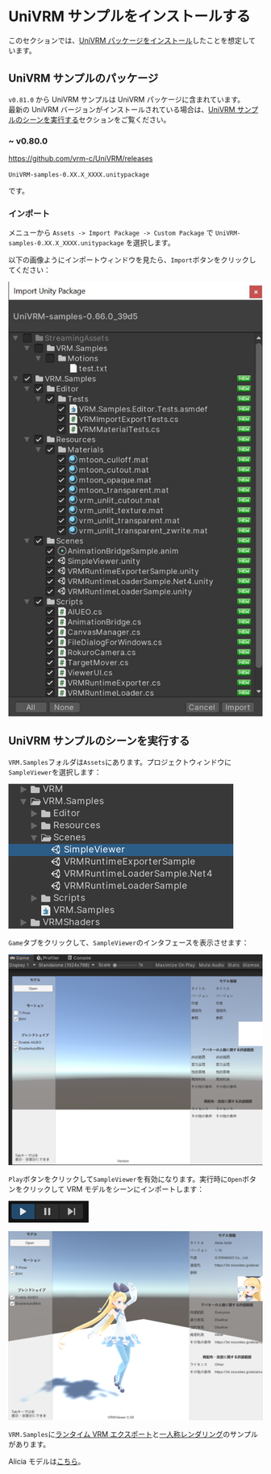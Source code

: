 # UniVRM サンプルをインストールする

このセクションでは、[UniVRM パッケージをインストール](/univrm/install/univrm_install)したことを想定しています。

## UniVRM サンプルのパッケージ

`v0.81.0` から UniVRM サンプルは UniVRM パッケージに含まれています。  
最新の UniVRM バージョンがインストールされている場合は、[UniVRM サンプルのシーンを実行する](#univrmサンプルのシーンを実行する)セクションをご覧ください。

### ~ v0.80.0

https://github.com/vrm-c/UniVRM/releases

`UniVRM-samples-0.XX.X_XXXX.unitypackage`

です。

### インポート

メニューから `Assets -> Import Package -> Custom Package` で `UniVRM-samples-0.XX.X_XXXX.unitypackage` を選択します。

以下の画像ようにインポートウィンドウを見たら、`Import`ボタンをクリックしてください：

![sample_package_import](/images/vrm/sample_package_import.jpg)

## UniVRM サンプルのシーンを実行する

`VRM.Samples`フォルダは`Assets`にあります。プロジェクトウィンドウに`SampleViewer`を選択します：

![sample_scene](/images/vrm/sample_scene.jpg)

`Game`タブをクリックして、`SampleViewer`のインタフェースを表示させます：

![sample_viewer](/images/vrm/sample_viewer.jpg)

`Play`ボタンをクリックして`SampleViewer`を有効になります。実行時に`Open`ボタンをクリックして VRM モデルをシーンにインポートします：

![play_mode](/images/vrm/play_mode.jpg)

![sample_viewer_activate](/images/vrm/sample_viewer_activate.jpg)

`VRM.Samples`に[ランタイム VRM エクスポート](https://github.com/vrm-c/UniVRM/tree/master/Assets/VRM/Samples/RuntimeExporterSample)と[一人称レンダリング](https://github.com/vrm-c/UniVRM/tree/master/Assets/VRM/Samples/FirstPersonSample)のサンプルがあります。

Alicia モデルは[こちら](https://github.com/vrm-c/UniVRM/blob/master/Tests/Models/Alicia_vrm-0.51/AliciaSolid_vrm-0.51.vrm)。
